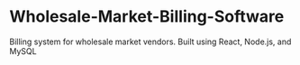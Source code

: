 # Wholesale-Market-Billing-Software
Billing system for wholesale market vendors. Built using React, Node.js, and MySQL
